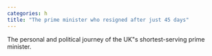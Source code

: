 ```yaml
---
categories: h
title: "The prime minister who resigned after just 45 days"
---
```

The personal and political journey of the UK"s shortest-serving prime minister.